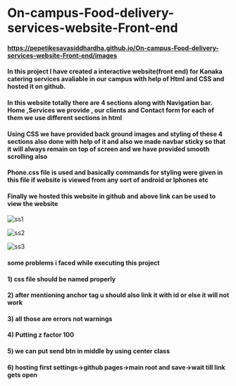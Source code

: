 # On-campus-Food-delivery-services-website-Front-end
#### https://pepetikesavasiddhardha.github.io/On-campus-Food-delivery-services-website-Front-end/images
#### In this project I have created a interactive website(front end) for Kanaka catering services avaliable in our campus with help of Html and CSS and hosted it on github.
#### In this website totally there are 4 sections along with Navigation bar. Home ,Services we provide , our clients and Contact form for each of them we use different    sections in html
#### Using CSS we have provided back ground images and styling of these 4 sections also done with help of it and also we made navbar sticky so that it will always remain on top of screen and we have provided smooth scrolling also
#### Phone.css file is used and basically commands for styling were given in this file if website is viewed from any sort of android or Iphones etc
#### Finally we hosted this website in github and above link can be used to view the website
![ss1](https://user-images.githubusercontent.com/70747076/167240211-bb29eaa1-3b5f-46e3-88cc-71b95054edaa.png)

![ss2](https://user-images.githubusercontent.com/70747076/167240508-ba75c5b4-2788-4f6b-8b78-3c0104a76656.png)

![ss3](https://user-images.githubusercontent.com/70747076/167240518-17dac413-60b3-4302-85b4-b2c3a9e222a6.png)

#### some problems i faced while executing this project 
#### 1) css file should be named properly
#### 2) after mentioning anchor tag u should also link it with id or else it will not work
#### 3) all those are errors not warnings
#### 4) Putting z factor 100
#### 5) we can put send btn in middle by using center class 
#### 6) hosting first settings->github pages->main root and save->wait till link gets open
